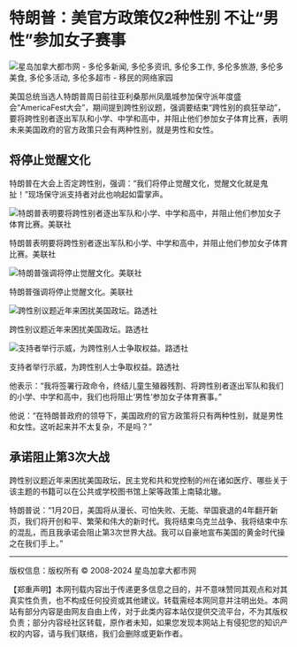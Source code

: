 # 特朗普：美官方政策仅2种性别 不让“男性”参加女子赛事

![星岛加拿大都市网 - 多伦多新闻, 多伦多资讯, 多伦多工作, 多伦多旅游, 多伦多美食, 多伦多活动, 多伦多超市 - 移民的网络家园](https://dushi.singtao.ca/images/dushi_logo_140x48.png)

美国总统当选人特朗普周日前往亚利桑那州凤凰城参加保守派年度盛会“AmericaFest大会”，期间提到跨性别议题，强调要结束“跨性别的疯狂举动”，要将跨性别者逐出军队和小学、中学和高中，并阻止他们参加女子体育比赛，表明未来美国政府的官方政策只会有两种性别，就是男性和女性。

## 将停止觉醒文化

特朗普在大会上否定跨性别，强调：“我们将停止觉醒文化，觉醒文化就是鬼扯！”现场保守派支持者对此也响起如雷掌声。

![特朗普表明要将跨性别者逐出军队和小学、中学和高中，并阻止他们参加女子体育比赛。美联社](https://image.hkhl.hk/f/1024p0/0x0/100/none/2d9467ac86e4cb9c6b35a3e2f19ad87e/2024-12/a5_0_2.jpg)

特朗普表明要将跨性别者逐出军队和小学、中学和高中，并阻止他们参加女子体育比赛。美联社

![特朗普强调将停止觉醒文化。美联社](https://image.hkhl.hk/f/1024p0/0x0/100/none/1767cac89b3bfe9e8900a058adf17597/2024-12/a6_15.jpg)

特朗普强调将停止觉醒文化。美联社

![跨性别议题近年来困扰美国政坛。路透社](https://image.hkhl.hk/f/1024p0/0x0/100/none/7af9deeb26c70ec24a959257d15b39fb/2024-12/a9_7.JPG)

跨性别议题近年来困扰美国政坛。路透社

![支持者举行示威，为跨性别人士争取权益。路透社](https://image.hkhl.hk/f/1024p0/0x0/100/none/f2057e1b9d2c442b35845ae3632bf503/2024-12/a10_0.JPG)

支持者举行示威，为跨性别人士争取权益。路透社

他表示：“我将签署行政命令，终结儿童生殖器残割、将跨性别者逐出军队和我们的小学、中学和高中，我们也将阻止‘男性’参加女子体育赛事。”

他说：“在特朗普政府的领导下，美国政府的官方政策将只有两种性别，就是男性和女性。这听起来并不太复杂，不是吗？”

## 承诺阻止第3次大战

跨性别议题近年来困扰美国政坛，民主党和共和党控制的州在诸如医疗、哪些关于该主题的书籍可以在公共或学校图书馆上架等政策上南辕北辙。

特朗普说：“1月20日，美国将从漫长、可怕失败、无能、举国衰退的4年翻开新页，我们将开创和平、繁荣和伟大的新时代。我将结束乌克兰战争、我将结束中东的混乱，而且我承诺会阻止第3次世界大战。我可以自豪地宣布美国的黄金时代操之在我们手上。”

---

版权信息：版权所有 © 2008-2024 星岛加拿大都市网

【郑重声明】本网刊载内容出于传递更多信息之目的，并不意味赞同其观点和对其真实性负责，也不构成任何投资或其他建议。转载需经本网同意并注明出处。本网站有部分内容是由网友自由上传，对于此类内容本站仅提供交流平台，不为其版权负责；部分内容经社区转载，原作者未知，如果您发现本网站上有侵犯您的知识产权的内容，请与我们联络，我们会删除或更新作者。